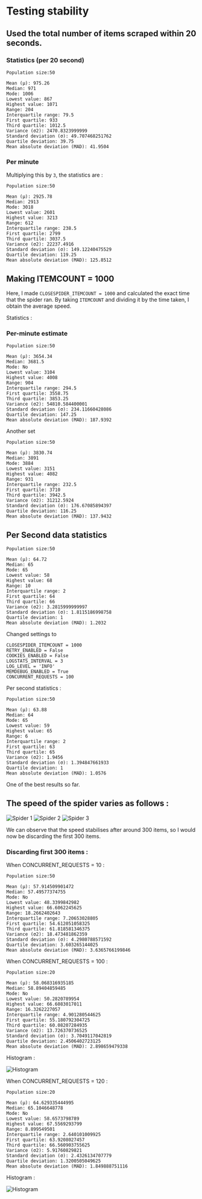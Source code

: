 # Testing stability

## Used the total number of items scraped within 20 seconds.

### Statistics (per 20 second)

	Population size:50

	Mean (μ): 975.26
	Median: 971
	Mode: 1006
	Lowest value: 867
	Highest value: 1071
	Range: 204
	Interquartile range: 79.5
	First quartile: 933
	Third quartile: 1012.5
	Variance (σ2): 2470.8323999999
	Standard deviation (σ): 49.707468251762
	Quartile deviation: 39.75
	Mean absolute deviation (MAD): 41.9504

### Per minute

Multiplying this by `3`, the statistics are :

	Population size:50

	Mean (μ): 2925.78
	Median: 2913
	Mode: 3018
	Lowest value: 2601
	Highest value: 3213
	Range: 612
	Interquartile range: 238.5
	First quartile: 2799
	Third quartile: 3037.5
	Variance (σ2): 22237.4916
	Standard deviation (σ): 149.12240475529
	Quartile deviation: 119.25
	Mean absolute deviation (MAD): 125.8512
	

## Making ITEMCOUNT = 1000

Here, I made `CLOSESPIDER_ITEMCOUNT = 1000` and calculated the exact time that the spider ran. By taking `ITEMCOUNT` and dividing it by the time taken, I obtain the average speed.

Statistics : 

### Per-minute estimate

	Population size:50

	Mean (μ): 3654.34
	Median: 3681.5
	Mode: No
	Lowest value: 3104
	Highest value: 4008
	Range: 904
	Interquartile range: 294.5
	First quartile: 3558.75
	Third quartile: 3853.25
	Variance (σ2): 54810.584400001
	Standard deviation (σ): 234.11660428086
	Quartile deviation: 147.25
	Mean absolute deviation (MAD): 187.9392

Another set

	Population size:50

	Mean (μ): 3830.74
	Median: 3891
	Mode: 3884
	Lowest value: 3151
	Highest value: 4082
	Range: 931
	Interquartile range: 232.5
	First quartile: 3710
	Third quartile: 3942.5
	Variance (σ2): 31212.5924
	Standard deviation (σ): 176.67085894397
	Quartile deviation: 116.25
	Mean absolute deviation (MAD): 137.9432

## Per Second data statistics 

	Population size:50

	Mean (μ): 64.72
	Median: 65
	Mode: 65
	Lowest value: 58
	Highest value: 68
	Range: 10
	Interquartile range: 2
	First quartile: 64
	Third quartile: 66
	Variance (σ2): 3.2815999999997
	Standard deviation (σ): 1.8115186998758
	Quartile deviation: 1
	Mean absolute deviation (MAD): 1.2032


Changed settings to 

	CLOSESPIDER_ITEMCOUNT = 1000
	RETRY_ENABLED = False
	COOKIES_ENABLED = False
	LOGSTATS_INTERVAL = 3
	LOG_LEVEL = 'INFO'
	MEMDEBUG_ENABLED = True
	CONCURRENT_REQUESTS = 100

Per second statistics :

	Population size:50

	Mean (μ): 63.88
	Median: 64
	Mode: 65
	Lowest value: 59
	Highest value: 65
	Range: 6
	Interquartile range: 2
	First quartile: 63
	Third quartile: 65
	Variance (σ2): 1.9456
	Standard deviation (σ): 1.394847661933
	Quartile deviation: 1
	Mean absolute deviation (MAD): 1.0576

One of the best results so far.

## The speed of the spider varies as follows :

![Spider 1](https://raw.githubusercontent.com/Parth-Vader/benchmarknew/master/stability/Page-Shot-2017-5-17%20Online%20Graph%20Maker%20%C2%B7%20Plotly(1).png?token=APhACHm3y1vw0l7QEmUcyWkbuWbydBJoks5ZJXoRwA%3D%3D)
![Spider 2](https://raw.githubusercontent.com/Parth-Vader/benchmarknew/master/stability/Page-Shot-2017-5-17%20Online%20Graph%20Maker%20%C2%B7%20Plotly.png?token=APhACMS4wmXftozNxlzluo9Dkm8hvuv_ks5ZJXoUwA%3D%3D)
![Spider 3](https://raw.githubusercontent.com/Parth-Vader/benchmarknew/master/stability/Screenshot-2017-5-17%20Online%20Graph%20Maker%20%C2%B7%20Plotly.png?token=APhACP8kfEr5K7ZXxC9Ri5v6pzUJLQsVks5ZJXoXwA%3D%3D)

We can observe that the speed stabilises after around 300 items, so I would now be discarding the first 300 items.
### Discarding first 300 items :
	
When CONCURRENT_REQUESTS = 10 :

	Population size:50

	Mean (μ): 57.914509901472
	Median: 57.49577374755
	Mode: No
	Lowest value: 48.3399842982
	Highest value: 66.6062245625
	Range: 18.2662402643
	Interquartile range: 7.20653028805
	First quartile: 54.612051058325
	Third quartile: 61.818581346375
	Variance (σ2): 18.473481862359
	Standard deviation (σ): 4.2980788571592
	Quartile deviation: 3.603265144025
	Mean absolute deviation (MAD): 3.6365766199846

When CONCURRENT_REQUESTS = 100 :

	Population size:20

	Mean (μ): 58.068316935185
	Median: 58.89404859485
	Mode: No
	Lowest value: 50.2820789954
	Highest value: 66.6083017011
	Range: 16.3262227057
	Interquartile range: 4.901280544625
	First quartile: 55.180792304725
	Third quartile: 60.08207284935
	Variance (σ2): 13.726370736525
	Standard deviation (σ): 3.7049117042819
	Quartile deviation: 2.4506402723125
	Mean absolute deviation (MAD): 2.898659479338

Histogram : 

![Histogram](https://raw.githubusercontent.com/Parth-Vader/benchmarknew/master/stability/Page-Shot-2017-5-19%20Histogram%20Maker%20%C2%B7%20Plotly%20Online%20Chart%20Editor.png?token=APhACN1g6il9tOz1iImwk2ZHTiigI9bZks5ZJ9xkwA%3D%3D)

When CONCURRENT_REQUESTS = 120 :

	
	Population size:20

	Mean (μ): 64.629335444995
	Median: 65.1046648778
	Mode: No
	Lowest value: 58.6573798789
	Highest value: 67.5569293799
	Range: 8.899549501
	Interquartile range: 2.640101009925
	First quartile: 63.9208027457
	Third quartile: 66.560903755625
	Variance (σ2): 5.91760829821
	Standard deviation (σ): 2.4326134707779
	Quartile deviation: 1.3200505049625
	Mean absolute deviation (MAD): 1.849888751116

Histogram : 

![Histogram](https://raw.githubusercontent.com/Parth-Vader/benchmarknew/master/stability/Page-Shot-2017-5-19%20Histogram%20Maker%20%C2%B7%20Plotly%20Online%20Chart%20Editor(1).png?token=APhACNojA35QcteSKEHBSNJFfMWGag0aks5ZJ91TwA%3D%3D)
